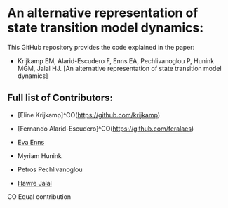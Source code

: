 # An alternative representation of state transition model dynamics:
This GitHub repository provides the code explained in the paper: 

- Krijkamp EM, Alarid-Escudero F, Enns EA, Pechlivanoglou P, Hunink MGM, Jalal HJ. [An alternative representation of state transition model dynamics]


## Full list of Contributors:

  * [Eline Krijkamp]^CO(https://github.com/krijkamp) 

  * [Fernando Alarid-Escudero]^CO(https://github.com/feralaes) 

  * [Eva Enns](https://github.com/evaenns)
 
  * Myriam Hunink 

  * Petros Pechlivanoglou
  
  * [Hawre Jalal](https://github.com/hjalal)

  
 CO Equal contribution

